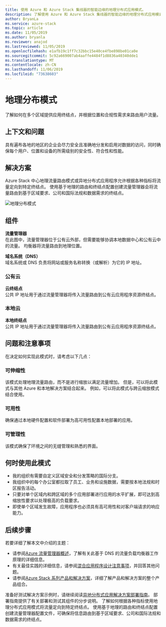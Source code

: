 ```yaml
---
title: 使用 Azure 和 Azure Stack 集线器的智能边缘的地理分布式应用模式。
description: 了解使用 Azure 和 Azure Stack 集线器的智能边缘的地理分布式应用模式。
author: BryanLa
ms.service: azure-stack
ms.topic: article
ms.date: 11/05/2019
ms.author: bryanla
ms.reviewer: anajod
ms.lastreviewed: 11/05/2019
ms.openlocfilehash: e1afb19c1ff7c32bbc15e40ce4fbe898be01ca0e
ms.sourcegitcommit: 5c92a669007ab4aaffe4484f1d8836a40340dde1
ms.translationtype: MT
ms.contentlocale: zh-CN
ms.lasthandoff: 11/06/2019
ms.locfileid: "73638603"
---
```

# <a name="geo-distributed-pattern"></a>地理分布模式

了解如何在多个区域提供应用终结点，并根据位置和合规性需求来路由用户流量。

## <a name="context-and-problem"></a>上下文和问题

具有遍布各地的地区的企业会尽力安全且准确地分发和启用对数据的访问，同时确保每个用户、位置和设备的所需级别的安全性、符合性和性能。

## <a name="solution"></a>解决方案

Azure Stack 中心地理流量路由模式或异地分布式应用程序允许根据各种指标将流量定向到特定终结点。 使用基于地理的路由和终结点配置创建流量管理器会将流量路由到基于区域要求、公司和国际法规和数据需求的终结点。

![地理分布模式](media/pattern-geo-distributed/geo-distribution.png)

## <a name="components"></a>组件

**流量管理器**  
在此图中，流量管理器位于公有云外部，但需要能够协调本地数据中心和公有云中的流量。 均衡器将流量路由到地理位置。

**域名系统（DNS）**  
域名系统或 DNS 负责将网站或服务名称转换（或解析）为它的 IP 地址。

### <a name="public-cloud"></a>公有云

**云终结点**  
公共 IP 地址用于通过流量管理器将传入流量路由到公有云应用程序资源终结点。  

### <a name="local-clouds"></a>本地云

**本地终结点**  
公共 IP 地址用于通过流量管理器将传入流量路由到公有云应用程序资源终结点。

## <a name="issues-and-considerations"></a>问题和注意事项

在决定如何实现此模式时，请考虑以下几点：

### <a name="scalability"></a>可伸缩性

该模式处理地理流量路由，而不是进行缩放以满足流量增加。 但是，可以将此模式与其他 Azure 和本地解决方案结合起来。 例如，可以将此模式与跨云缩放模式结合使用。

### <a name="availability"></a>可用性

确保通过本地硬件配置和软件部署为高可用性配置本地部署的应用。

### <a name="manageability"></a>可管理性

该模式确保了环境之间的无缝管理和熟悉的界面。

## <a name="when-to-use-this-pattern"></a>何时使用此模式

- 我的组织有需要自定义区域安全和分发策略的国际分支。
- 我组织中的每个办公室都拉取了员工、业务和设施数据，需要按本地法规和时区报告活动。
- 只要对单个区域内和跨区域的多个应用部署进行应用的水平扩展，即可达到高缩放性要求以处理极高的负载要求。
- 即使单个区域发生故障，应用程序也必须具有高可用性和对客户端请求的响应能力。

## <a name="next-steps"></a>后续步骤

若要详细了解本文中介绍的主题：
- 请参阅[Azure 流量管理器概述](/azure/traffic-manager/traffic-manager-overview)，了解有关此基于 DNS 的流量负载均衡器工作原理的详细信息。
- 有关最佳实践的详细信息，请参阅[混合应用程序设计注意事项](overview-app-design-considerations.md)，并回答其他问题。
- 请参阅[Azure Stack 系列产品和解决方案](/azure-stack)，详细了解产品和解决方案的整个产品组合。

准备好测试解决方案示例时，请继续阅读[异地分布式应用解决方案部署指南](solution-deployment-guide-geo-distributed.md)。 部署指南提供了有关部署和测试其组件的分步说明。 了解如何根据各种指标使用地理分布式应用模式将流量定向到特定终结点。 使用基于地理的路由和终结点配置创建流量管理器配置文件，可确保将信息路由到基于区域要求、公司和国际法规和数据需求的终结点。